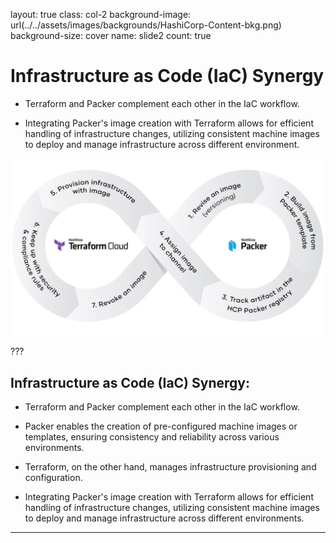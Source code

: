 layout: true
class: col-2
background-image: url(../../assets/images/backgrounds/HashiCorp-Content-bkg.png)
background-size: cover
name: slide2
count: true

# Infrastructure as Code (IaC) Synergy

- Terraform and Packer complement each other in the IaC workflow.
  
- Integrating Packer's image creation with Terraform allows for efficient handling of infrastructure changes, utilizing consistent machine images to deploy and manage infrastructure across different environment.

![scale:10%](./assets/images/packer_terraform_pipeline.png)

???
## Infrastructure as Code (IaC) Synergy: 

- Terraform and Packer complement each other in the IaC workflow. 

- Packer enables the creation of pre-configured machine images or templates, ensuring consistency and reliability across various environments.

- Terraform, on the other hand, manages infrastructure provisioning and configuration.

- Integrating Packer's image creation with Terraform allows for efficient handling of infrastructure changes, utilizing consistent machine images to deploy and manage infrastructure across different environments.

---
